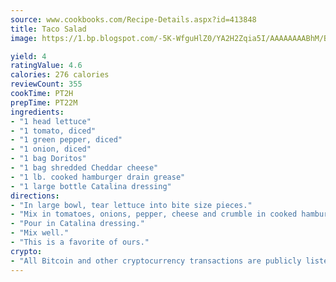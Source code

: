 ```yaml
---
source: www.cookbooks.com/Recipe-Details.aspx?id=413848
title: Taco Salad
image: https://1.bp.blogspot.com/-5K-WfguHlZ0/YA2H2Zqia5I/AAAAAAAABhM/Bdgu68p4aG0Q6jWdy3eGaUXSKw5p3sdxwCLcBGAsYHQ/s324/7.png

yield: 4
ratingValue: 4.6
calories: 276 calories
reviewCount: 355
cookTime: PT2H
prepTime: PT22M
ingredients:
- "1 head lettuce"
- "1 tomato, diced"
- "1 green pepper, diced"
- "1 onion, diced"
- "1 bag Doritos"
- "1 bag shredded Cheddar cheese"
- "1 lb. cooked hamburger drain grease"
- "1 large bottle Catalina dressing"
directions:
- "In large bowl, tear lettuce into bite size pieces."
- "Mix in tomatoes, onions, pepper, cheese and crumble in cooked hamburger. Crumble in Doritos."
- "Pour in Catalina dressing."
- "Mix well."
- "This is a favorite of ours."
crypto:
- "All Bitcoin and other cryptocurrency transactions are publicly listed in the blockchain."
---
```

